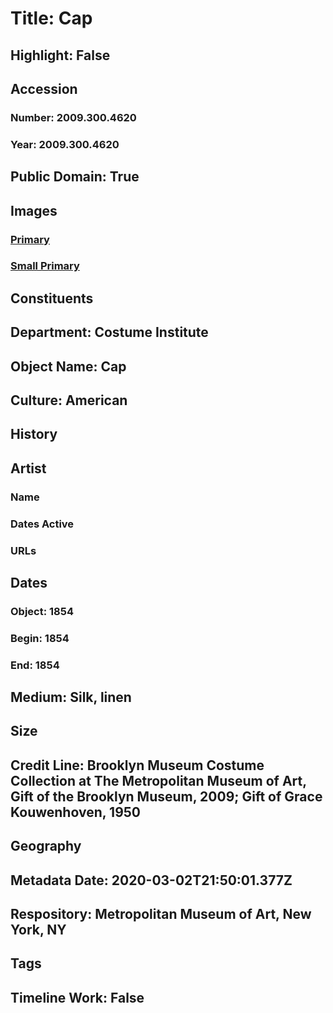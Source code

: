 # Title: Cap
## Highlight: False
## Accession
### Number: 2009.300.4620
### Year: 2009.300.4620
## Public Domain: True
## Images
### [Primary](https://images.metmuseum.org/CRDImages/ci/original/50.174a_CP2.jpg)
### [Small Primary](https://images.metmuseum.org/CRDImages/ci/web-large/50.174a_CP2.jpg)
## Constituents
## Department: Costume Institute
## Object Name: Cap
## Culture: American
## History
## Artist
### Name
### Dates Active
### URLs
## Dates
### Object: 1854
### Begin: 1854
### End: 1854
## Medium: Silk, linen
## Size
## Credit Line: Brooklyn Museum Costume Collection at The Metropolitan Museum of Art, Gift of the Brooklyn Museum, 2009; Gift of Grace Kouwenhoven, 1950
## Geography
## Metadata Date: 2020-03-02T21:50:01.377Z
## Respository: Metropolitan Museum of Art, New York, NY
## Tags
## Timeline Work: False